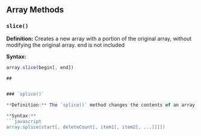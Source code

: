 

## Array Methods

### `slice()`

**Definition:** Creates a new array with a portion of the original array, without modifying the original array. end is not included

**Syntax:**
```javascript
array.slice(begin[, end])

## 


### `splice()`

**Definition:** The `splice()` method changes the contents of an array by removing, replacing, or adding elements in place. It modifies the original array and returns the removed elements as a new array.

**Syntax:**
```javascript
array.splice(start[, deleteCount[, item1[, item2[, ...]]]])


